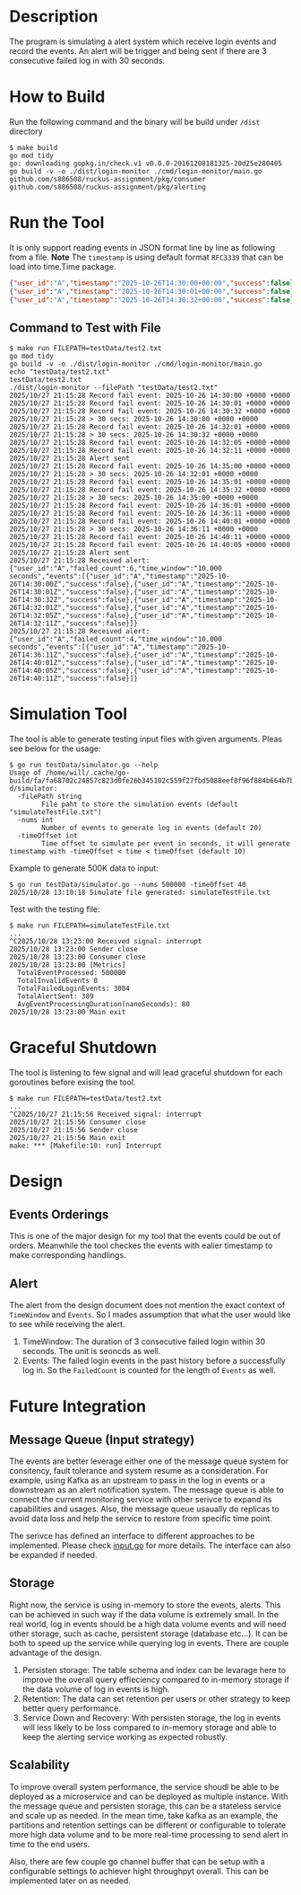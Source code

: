 # Description
The program is simulating a alert system which receive login events and record the events. An alert will be trigger and being sent if there are 3 consecutive failed log in with 30 seconds.

# How to Build
Run the following command and the binary will be build under `/dist` directory
```shell
$ make build
go mod tidy
go: downloading gopkg.in/check.v1 v0.0.0-20161208181325-20d25e280405
go build -v -o ./dist/login-monitor ./cmd/login-monitor/main.go
github.com/s886508/ruckus-assignment/pkg/consumer
github.com/s886508/ruckus-assignment/pkg/alerting
```

# Run the Tool
It is only support reading events in JSON format line by line as following from a file.
**Note** The `timestamp` is using default format `RFC3339` that can be load into time.Time package.
```json
{"user_id":"A","timestamp":"2025-10-26T14:30:00+00:00","success":false}
{"user_id":"A","timestamp":"2025-10-26T14:30:01+00:00","success":false}
{"user_id":"A","timestamp":"2025-10-26T14:30:32+00:00","success":false}
```

## Command to Test with File
```shell
$ make run FILEPATH=testData/test2.txt
go mod tidy
go build -v -o ./dist/login-monitor ./cmd/login-monitor/main.go
echo "testData/test2.txt"
testData/test2.txt
./dist/login-monitor --filePath "testData/test2.txt"
2025/10/27 21:15:28 Record fail event: 2025-10-26 14:30:00 +0000 +0000
2025/10/27 21:15:28 Record fail event: 2025-10-26 14:30:01 +0000 +0000
2025/10/27 21:15:28 Record fail event: 2025-10-26 14:30:32 +0000 +0000
2025/10/27 21:15:28 > 30 secs: 2025-10-26 14:30:00 +0000 +0000
2025/10/27 21:15:28 Record fail event: 2025-10-26 14:32:01 +0000 +0000
2025/10/27 21:15:28 > 30 secs: 2025-10-26 14:30:32 +0000 +0000
2025/10/27 21:15:28 Record fail event: 2025-10-26 14:32:05 +0000 +0000
2025/10/27 21:15:28 Record fail event: 2025-10-26 14:32:11 +0000 +0000
2025/10/27 21:15:28 Alert sent
2025/10/27 21:15:28 Record fail event: 2025-10-26 14:35:00 +0000 +0000
2025/10/27 21:15:28 > 30 secs: 2025-10-26 14:32:01 +0000 +0000
2025/10/27 21:15:28 Record fail event: 2025-10-26 14:35:01 +0000 +0000
2025/10/27 21:15:28 Record fail event: 2025-10-26 14:35:32 +0000 +0000
2025/10/27 21:15:28 > 30 secs: 2025-10-26 14:35:00 +0000 +0000
2025/10/27 21:15:28 Record fail event: 2025-10-26 14:36:01 +0000 +0000
2025/10/27 21:15:28 Record fail event: 2025-10-26 14:36:11 +0000 +0000
2025/10/27 21:15:28 Record fail event: 2025-10-26 14:40:01 +0000 +0000
2025/10/27 21:15:28 > 30 secs: 2025-10-26 14:36:11 +0000 +0000
2025/10/27 21:15:28 Record fail event: 2025-10-26 14:40:11 +0000 +0000
2025/10/27 21:15:28 Record fail event: 2025-10-26 14:40:05 +0000 +0000
2025/10/27 21:15:28 Alert sent
2025/10/27 21:15:28 Received alert: {"user_id":"A","failed_count":6,"time_window":"10.000 seconds","events":[{"user_id":"A","timestamp":"2025-10-26T14:30:00Z","success":false},{"user_id":"A","timestamp":"2025-10-26T14:30:01Z","success":false},{"user_id":"A","timestamp":"2025-10-26T14:30:32Z","success":false},{"user_id":"A","timestamp":"2025-10-26T14:32:01Z","success":false},{"user_id":"A","timestamp":"2025-10-26T14:32:05Z","success":false},{"user_id":"A","timestamp":"2025-10-26T14:32:11Z","success":false}]}
2025/10/27 21:15:28 Received alert: {"user_id":"A","failed_count":4,"time_window":"10.000 seconds","events":[{"user_id":"A","timestamp":"2025-10-26T14:36:11Z","success":false},{"user_id":"A","timestamp":"2025-10-26T14:40:01Z","success":false},{"user_id":"A","timestamp":"2025-10-26T14:40:05Z","success":false},{"user_id":"A","timestamp":"2025-10-26T14:40:11Z","success":false}]}
```

# Simulation Tool
The tool is able to generate testing input files with given arguments. Pleas see below for the usage:
```shell
$ go run testData/simulator.go --help
Usage of /home/will/.cache/go-build/fa/fa68702c24857c823d0fe26b345102c559f27fbd5088eef8f96f884b664b7b3d-d/simulator:
  -filePath string
        File paht to store the simulation events (default "simulateTestFile.txt")
  -nums int
        Number of events to generate log in events (default 20)
  -timeOffset int
        Time offset to simulate per event in seconds, it will generate timestamp with -timeOffset < time < timeOffset (default 10)
```

Example to generate 500K data to input:
```shell
$ go run testData/simulator.go --nums 500000 -timeOffset 40
2025/10/28 13:10:18 Simulate file generated: simulateTestFile.txt
```

Test with the testing file:
```shell
$ make run FILEPATH=simulateTestFile.txt
...
^C2025/10/28 13:23:00 Received signal: interrupt
2025/10/28 13:23:00 Sender close
2025/10/28 13:23:00 Consumer close
2025/10/28 13:23:00 [Metrics]
  TotalEventProcessed: 500000
  TotalInvalidEvents 0
  TotalFailedLoginEvents: 3084
  TotalAlertSent: 389
  AvgEventProcessingDuration(nanoSeconds): 80
2025/10/28 13:23:00 Main exit
```

# Graceful Shutdown
The tool is listening to few signal and will lead graceful shutdown for each goroutines before exising the tool.
```shell
$ make run FILEPATH=testData/test2.txt
...
^C2025/10/27 21:15:56 Received signal: interrupt
2025/10/27 21:15:56 Consumer close
2025/10/27 21:15:56 Sender close
2025/10/27 21:15:56 Main exit
make: *** [Makefile:10: run] Interrupt
```

# Design
## Events Orderings
This is one of the major design for my tool that the events could be out of orders. Meanwhile the tool checkes the events with ealier timestamp to make corresponding handlings.

## Alert
The alert from the design document does not mention the exact context of `TimeWindow` and `Events`. So I mades assumption that what the user would like to see while receiving the alert.
1. TimeWindow: The duration of 3 consecutive failed login within 30 seconds. The unit is seoncds as well.
2. Events: The failed login events in the past history before a successfully log in. So the `FailedCount` is counted for the length of `Events` as well.

# Future Integration
## Message Queue (Input strategy)
The events are better leverage either one of the message queue system for consitency, fault tolerance and system resume as a consideration. For example, using Kafka as an upstream to pass in the log in events or a downstream as an alert notification system. The message queue is able to connect the current monitoring service with other serivce to expand its capabilities and usages. Also, the message queue usaually do replicas to avoid data loss and help the service to restore from specific time point.

The serivce has defined an interface to different approaches to be implemented. Please check [input.go](https://github.com/s886508/ruckus-assignment/blob/main/pkg/input/input.go) for more details. The interface can also be expanded if needed.

## Storage
Right now, the service is using in-memory to store the events, alerts. This can be achieved in such way if the data volume is extremely small. In the real world, log in events should be a high data volume events and will need other storage, such as cache, persistent storage (database etc...). It can be both to speed up the service while querying log in events. There are couple advantage of the design.
1. Persisten storage: The table schema and index can be levarage here to improve the overall query effieciency compared to in-memory storage if the data volume of log in events is high.
2. Retention: The data can set retention per users or other strategy to keep better query performance.
3. Service Down and Recovery: With persisten storage, the log in events will less likely to be loss compared to in-memory storage and able to keep the alerting service working as expected robustly.

## Scalability
To improve overall system performance, the service shoudl be able to be deployed as a microservice and can be deployed as multiple instance. With the message queue and persisten storage, this can be a stateless service and scale up as needed. In the mean time, take kafka as an example, the partitions and retention settings can be different or configurable to tolerate more high data volume and to be more real-time processing to send alert in time to the end users.

Also, there are few couple go channel buffer that can be setup with a configurable settings to achiever hight throughpyt overall. This can be implemented later on as needed. 
